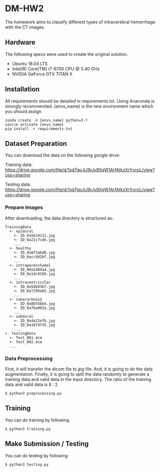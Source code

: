# DM-HW2
The homework aims to classify different types of intracerebral hemorrhage with the CT images.

## Hardware
The following specs were used to create the original solution.
- Ubuntu 18.04 LTS
- Intel(R) Core(TM) i7-6700 CPU @ 3.40 GHz
- NVIDIA GeForce GTX TITAN X

## Installation
All requirements should be detailed in requirements.txt. Using Anaconda is strongly recommended. {envs_name} is the new environment name which you should assign.
```
conda create -n {envs_name} python=3.7
source activate {envs_name}
pip install -r requirements.txt
```
## Dataset Preparation
You can download the data on the following google drive: 

Training data: https://drive.google.com/file/d/1xd7gpJjJ9rJy8XqW1ArfAtkzXr1rvroL/view?usp=sharing

Testing data: https://drive.google.com/file/d/1xd7gpJjJ9rJy8XqW1ArfAtkzXr1rvroL/view?usp=sharing
### Prepare Images
After downloading, the data directory is structured as:
```
TrainingData
  +- epidural
    +- ID_0a5b19112.jpg
    +- ID_0a21c7cde.jpg
    ...
  +- healthy
    +- ID_0a0f3abd0.jpg
    +- ID_0acc9d2bf.jpg
    ...
  +- intraparenchymal
    +- ID_00a1d04a4.jpg
    +- ID_0a1dc9169.jpg
    ...
  +- intraventricular
    +- ID_0a5db43bf.jpg
    +- ID_0a729be82.jpg
    ...
  +- subarachnoid
    +- ID_0a0b55bbd.jpg
    +- ID_0a7ba802a.jpg
    ...
  +- subdural
    +- ID_0a4a21efb.jpg
    +- ID_0a16f9f35.jpg
    ...
+- TestingData
  +- Test_001.dcm
  +- Test_002.dcm
  ...
```

### Data Preprocessing
First, it will transfer the dicom file to jpg file. And, it is going to do the data augmentation. Finally, it is going to split the data randomly to generate a training data and valid data in the input directory. The ratio of the training data and valid data is 8 : 2

```
$ python3 preprocessing.py
```

## Training
You can do training by following
```
$ python3 training.py
```

## Make Submission / Testing
You can do testing by following 
```
$ python3 testing.py
```
